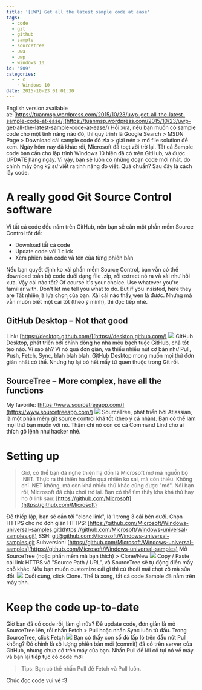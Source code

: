 ```yaml
---
title: '[UWP] Get all the latest sample code at ease'
tags:
  - code
  - git
  - github
  - sample
  - sourcetree
  - uwa
  - uwp
  - windows 10
id: '509'
categories:
  - - c
    - Windows 10
date: 2015-10-23 01:01:30
---
```


English version available at: [https://tuanmsp.wordpress.com/2015/10/23/uwp-get-all-the-latest-sample-code-at-ease/](https://tuanmsp.wordpress.com/2015/10/23/uwp-get-all-the-latest-sample-code-at-ease/) Hồi xưa, nếu bạn muốn có sample code cho một tính năng nào đó, thì quy trình là Google Search > MSDN Page > Download cái sample code đó zìa > giải nén > mở file solution để xem. Ngày hôm nay đã khác rồi, Microsoft đã toẹt zời trở lại. Tất cả Sample code bạn cần cho lập trình Windows 10 hiện đã có trên GitHub, và được UPDATE hàng ngày. Vì vậy, bạn sẽ luôn có những đoạn code mới nhất, do chính mấy ông kỹ sư viết ra tính năng đó viết. Quá chuẩn? Sau đây là cách lấy code.
<!-- more -->
# A really good Git Source Control software

Vì tất cả code đều nằm trên GitHub, nên bạn sễ cần một phần mềm Source Control tốt để:

*   Download tất cả code
*   Update code với 1 click
*   Xem phiên bản code và tên của từng phiên bản

Nếu bạn quyết định ko xài phần mềm Source Control, bạn vẫn có thể download toàn bộ code dưới dạng file .zip, rồi extract nó ra và xài như hồi xưa. Vậy cái nào tốt? Of course it's your choice. Use whatever you're familiar with. Don't let me tell you what to do. But if you insisted, here they are Tất nhiên là lựa chọn của bạn. Xài cái nào thấy wen là được. Nhưng mà vẫn muốn biết một cái tốt (theo ý mình), thì đọc tiếp nhé.

## GitHub Desktop – Not that good

Link: [https://desktop.github.com/](https://desktop.github.com/) ![](https://farm6.staticflickr.com/5663/21778229224_3e5b23876f_o.png) GitHub Desktop, phát triển bới chính dòng họ nhà mều bạch tuộc GitHub, chả tốt tẹo nào. Vì sao áh? Vì nó quá đơn giản, và thiếu nhiều nút cơ bản như Pull, Push, Fetch, Sync, blah blah blah. GitHub Desktop mong muốn mọi thứ đơn giản nhất có thể. Nhưng họ lại bỏ hết mấy từ quen thuộc trong Git rồi.

## SourceTree – More complex, have all the functions

My favorite: [https://www.sourcetreeapp.com/](https://www.sourcetreeapp.com/) ![](https://farm1.staticflickr.com/685/22214151369_9ae2265273_o.png) SourceTree, phát triển bởi Atlassian, là một phần mềm git source control khá tốt (theo ý cá nhân). Bạn có thể làm mọi thứ bạn muốn với nó. Thậm chí nó còn có cả Command Lind cho ai thích gõ lệnh như hacker nhé.

# Setting up

> Giờ, có thể bạn đã nghe thiên hạ đồn là Microsoft mở mã nguồn bộ .NET. Thực ra thì thiên hạ đồn quả nhiên ko sai, mà còn thiếu. Không chỉ .NET không, mà còn khá nhiều thứ khác cũng được "mở". Nói bạn rồi, Microsoft đã chịu chơi trở lại. Bạn có thể tìm thấy kha khá thứ hay ho ở link sau: [https://github.com/Microsoft](https://github.com/Microsoft)

Để thiếp lập, bạn sẽ cần tới "clone link", là 1 trong 3 cái bên dưới. Chọn HTTPS cho nó đơn giản HTTPS: [https://github.com/Microsoft/Windows-universal-samples.git](https://github.com/Microsoft/Windows-universal-samples.git) SSH: [git@github.com:Microsoft/Windows-universal-samples.git](mailto:git@github.com:Microsoft/Windows-universal-samples.git) Subversion: [https://github.com/Microsoft/Windows-universal-samples](https://github.com/Microsoft/Windows-universal-samples) Mở SourceTree (hoặc phần mềm mà bạn thích) > Clone/New ![](https://farm1.staticflickr.com/747/22214019219_1e3d2d0867_o.png) Copy / Paste cái link HTTPS vô "Source Path / URL", và SourceTree sẽ tự động điền mấy chỗ khác. Nếu bạn muốn customize cái gì thì cứ thoải mái chọt zô mà sửa đổi. ![](https://farm1.staticflickr.com/761/22374909436_1a8188ffc0_o.png) Cuối cùng, click Clone. Thế là xong, tất cả code Sample đã nằm trên máy tính.

# Keep the code up-to-date

Giờ bạn đã có code rồi, làm gì nữa? Để update code, đơn giản là mở SourceTree lên, rồi nhấn Fetch > Pull hoặc nhấn Sync luôn từ đầu. Trong SourceTree, click Fetch ![](https://farm1.staticflickr.com/604/21779962253_cb809d0635_o.png) Bạn có thấy con số đỏ lấp ló trên đầu nút Pull không? Đó chính là số lượng phiên bản mới (commit) đã có trên server của GitHub, nhưng chưa có trên máy của bạn. Nhấn Pull để lôi cổ tụi nó về máy. và bạn lại tiếp tục có code mới

> Tips: Bạn có thể nhấn Pull để Fetch và Pull luôn.

Chúc đọc code vui vẻ :3
